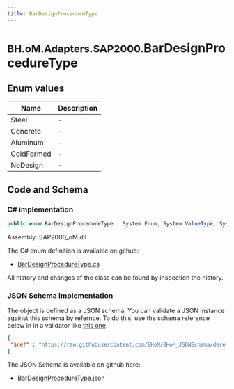 ```yaml
---
title: BarDesignProcedureType
---
```


# <small>BH.oM.Adapters.SAP2000.</small>**BarDesignProcedureType**



## Enum values

| Name            | Description                                                    |
|-----------------|----------------------------------------------------------------|
| Steel |  -  |
| Concrete |  -  |
| Aluminum |  -  |
| ColdFormed |  -  |
| NoDesign |  -  |


## Code and Schema

### C# implementation

``` C# title="C#"
public enum BarDesignProcedureType : System.Enum, System.ValueType, System.IComparable, System.ISpanFormattable, System.IFormattable, System.IConvertible
```

Assembly: SAP2000_oM.dll

The C# enum definition is available on github:

- [BarDesignProcedureType.cs](https://github.com/BHoM/SAP2000_Toolkit/blob/develop/SAP2000_oM/Enums\BarDesignProcedureType.cs)

All history and changes of the class can be found by inspection the history.
### JSON Schema implementation

The object is defined as a JSON schema. You can validate a JSON instance against this schema by refernce. To do this, use the schema reference below in in a validator like [this one](https://www.jsonschemavalidator.net/).

``` json title="JSON Schema"
{
 "$ref" : "https://raw.githubusercontent.com/BHoM/BHoM_JSONSchema/develop/SAP2000_oM/BarDesignProcedureType.json"
}
```

The JSON Schema is available on github here:

- [BarDesignProcedureType.json](https://github.com/BHoM/BHoM_JSONSchema/blob/develop/SAP2000_oM/BarDesignProcedureType.json)

